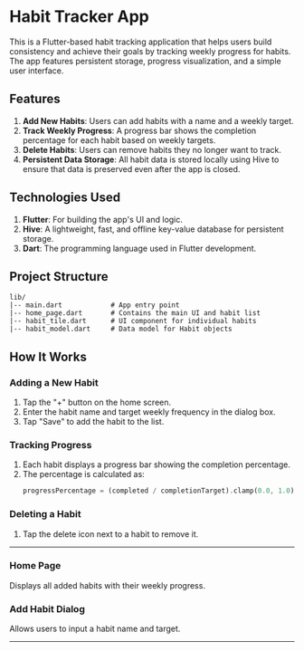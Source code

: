 # Habit Tracker App

This is a Flutter-based habit tracking application that helps users build consistency and achieve their goals by tracking weekly progress for habits. The app features persistent storage, progress visualization, and a simple user interface.

## Features

1. **Add New Habits**: Users can add habits with a name and a weekly target.
2. **Track Weekly Progress**: A progress bar shows the completion percentage for each habit based on weekly targets.
3. **Delete Habits**: Users can remove habits they no longer want to track.
4. **Persistent Data Storage**: All habit data is stored locally using Hive to ensure that data is preserved even after the app is closed.

## Technologies Used

1. **Flutter**: For building the app's UI and logic.
2. **Hive**: A lightweight, fast, and offline key-value database for persistent storage.
3. **Dart**: The programming language used in Flutter development.

## Project Structure

```
lib/
|-- main.dart            # App entry point
|-- home_page.dart       # Contains the main UI and habit list
|-- habit_tile.dart      # UI component for individual habits
|-- habit_model.dart     # Data model for Habit objects
```

## How It Works

### Adding a New Habit

1. Tap the "+" button on the home screen.
2. Enter the habit name and target weekly frequency in the dialog box.
3. Tap "Save" to add the habit to the list.

### Tracking Progress

1. Each habit displays a progress bar showing the completion percentage.
2. The percentage is calculated as:
   ```dart
   progressPercentage = (completed / completionTarget).clamp(0.0, 1.0) * 100;
   ```

### Deleting a Habit

1. Tap the delete icon next to a habit to remove it.

---

### Home Page

Displays all added habits with their weekly progress.

### Add Habit Dialog

Allows users to input a habit name and target.

---
